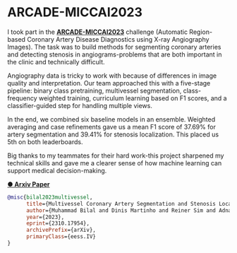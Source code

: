 # ARCADE-MICCAI2023

I took part in the **[ARCADE-MICCAI2023](https://arcade.grand-challenge.org/)** challenge (Automatic Region-based Coronary Artery Disease Diagnostics using X-ray Angiography Images). The task was to build methods for segmenting coronary arteries and detecting stenosis in angiograms-problems that are both important in the clinic and technically difficult.

Angiography data is tricky to work with because of differences in image quality and interpretation. Our team approached this with a five-stage pipeline: binary class pretraining, multivessel segmentation, class-frequency weighted training, curriculum learning based on F1 scores, and a classifier-guided step for handling multiple views.

In the end, we combined six baseline models in an ensemble. Weighted averaging and case refinements gave us a mean F1 score of 37.69% for artery segmentation and 39.41% for stenosis localization. This placed us 5th on both leaderboards.

Big thanks to my teammates for their hard work-this project sharpened my technical skills and gave me a clearer sense of how machine learning can support medical decision-making.

**[● Arxiv Paper](https://arxiv.org/abs/2310.17954)**

```bibtex
@misc{bilal2023multivessel,
      title={Multivessel Coronary Artery Segmentation and Stenosis Localisation using Ensemble Learning}, 
      author={Muhammad Bilal and Dinis Martinho and Reiner Sim and Adnan Qayyum and Hunaid Vohra and Massimo Caputo and Taofeek Akinosho and Sofiat Abioye and Zaheer Khan and Waleed Niaz and Junaid Qadir},
      year={2023},
      eprint={2310.17954},
      archivePrefix={arXiv},
      primaryClass={eess.IV}
}
```
